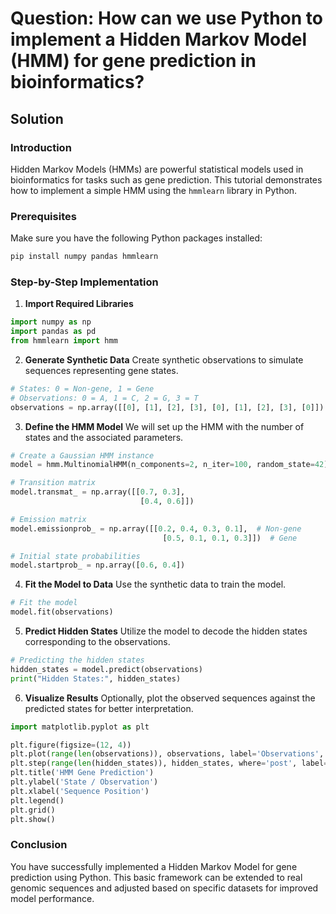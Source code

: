 # Question: How can we use Python to implement a Hidden Markov Model (HMM) for gene prediction in bioinformatics?

## Solution

### Introduction
Hidden Markov Models (HMMs) are powerful statistical models used in bioinformatics for tasks such as gene prediction. This tutorial demonstrates how to implement a simple HMM using the `hmmlearn` library in Python.

### Prerequisites
Make sure you have the following Python packages installed:

```bash
pip install numpy pandas hmmlearn
```

### Step-by-Step Implementation

1. **Import Required Libraries**

```python
import numpy as np
import pandas as pd
from hmmlearn import hmm
```

2. **Generate Synthetic Data**
   Create synthetic observations to simulate sequences representing gene states.

```python
# States: 0 = Non-gene, 1 = Gene
# Observations: 0 = A, 1 = C, 2 = G, 3 = T
observations = np.array([[0], [1], [2], [3], [0], [1], [2], [3], [0]])
```

3. **Define the HMM Model**
   We will set up the HMM with the number of states and the associated parameters.

```python
# Create a Gaussian HMM instance
model = hmm.MultinomialHMM(n_components=2, n_iter=100, random_state=42)

# Transition matrix
model.transmat_ = np.array([[0.7, 0.3],
                             [0.4, 0.6]])

# Emission matrix
model.emissionprob_ = np.array([[0.2, 0.4, 0.3, 0.1],  # Non-gene
                                  [0.5, 0.1, 0.1, 0.3]])  # Gene

# Initial state probabilities
model.startprob_ = np.array([0.6, 0.4])
```

4. **Fit the Model to Data**
   Use the synthetic data to train the model.

```python
# Fit the model
model.fit(observations)
```

5. **Predict Hidden States**
   Utilize the model to decode the hidden states corresponding to the observations.

```python
# Predicting the hidden states
hidden_states = model.predict(observations)
print("Hidden States:", hidden_states)
```

6. **Visualize Results**
   Optionally, plot the observed sequences against the predicted states for better interpretation.

```python
import matplotlib.pyplot as plt

plt.figure(figsize=(12, 4))
plt.plot(range(len(observations)), observations, label='Observations', marker='o')
plt.step(range(len(hidden_states)), hidden_states, where='post', label='Hidden States', linestyle='--')
plt.title('HMM Gene Prediction')
plt.ylabel('State / Observation')
plt.xlabel('Sequence Position')
plt.legend()
plt.grid()
plt.show()
```

### Conclusion
You have successfully implemented a Hidden Markov Model for gene prediction using Python. This basic framework can be extended to real genomic sequences and adjusted based on specific datasets for improved model performance.